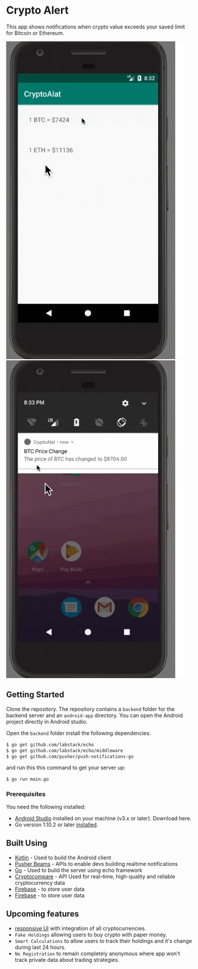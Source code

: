 # Crypto Alert
This app shows notifications when crypto value exceeds your saved limit for Bitcoin or Ethereum.

![limit](https://github.com/J268sing/Crypto-Alert/blob/main/limits.gif)&nbsp;&nbsp;&nbsp;&nbsp;![notification](https://github.com/J268sing/Crypto-Alert/blob/main/notification.gif)&nbsp;&nbsp;&nbsp;&nbsp;

## Getting Started

Clone the repository. The repository contains a `backend` folder for the backend server and an `android-app` directory. You can open the Android project directly in Android studio. 

Open the `backend` folder install the following dependencies:

```
$ go get github.com/labstack/echo
$ go get github.com/labstack/echo/middleware
$ go get github.com/pusher/push-notifications-go
```

and run this this command to get your server up:

```
$ go run main.go
```
### Prerequisites

You need the following installed:

- [Android Studio](https://developer.android.com/studio/index) installed on your machine (v3.x or later). Download here.
- Go version 1.10.2 or later [installed](https://golang.org/doc/install#install).



## Built Using
* [Kotlin](https://kotlinlang.org/) - Used to build the Android client
* [Pusher Beams](https://pusher.com/beams) - APIs to enable devs building realtime notifications
* [Go](https://golang.org/doc/install#install) - Used to build the server using echo framework
* [Cryptocompare](https://www.cryptocompare.com) - API Used for real-time, high-quality and reliable cryptocurrency data
* [Firebase](https://firebase.google.com) - to store user data
* [Firebase](https://firebase.google.com) - to store user data




## Upcoming features

- [responsive UI](https://github.com/J268sing/MyCrypto) with integration of all cryptocurrencies.
- `Fake Holdings` allowing users to buy crypto with paper money.
- `Smart Calculations` to allow users to track their holdings and it's change during last 24 hours.
- `No Registration` to remain completely anonymous where app won't track private data about trading strategies.
